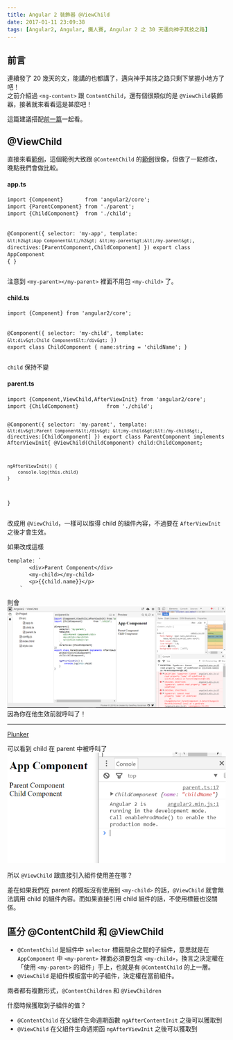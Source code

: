 ```yaml
---
title: Angular 2 裝飾器 @ViewChild
date: 2017-01-11 23:09:38
tags: [Angular2, Angular, 鐵人賽, Angular 2 之 30 天邁向神乎其技之路]
---
```

<h2>&#x524D;&#x8A00;</h2>
<p>&#x9023;&#x7E8C;&#x767C;&#x4E86; 20 &#x5E7E;&#x5929;&#x7684;&#x6587;&#xFF0C;&#x80FD;&#x8B1B;&#x7684;&#x4E5F;&#x90FD;&#x8B1B;&#x4E86;&#xFF0C;&#x9081;&#x5411;&#x795E;&#x4E4E;&#x5176;&#x6280;&#x4E4B;&#x8DEF;&#x53EA;&#x5269;&#x4E0B;&#x638C;&#x63E1;&#x5C0F;&#x5730;&#x65B9;&#x4E86;&#x5427;&#xFF01;<br>
&#x4E4B;&#x524D;&#x4ECB;&#x7D39;&#x904E; <code>&lt;ng-content&gt;</code> &#x8DDF; <code>ContentChild</code>&#xFF0C;&#x9084;&#x6709;&#x500B;&#x5F88;&#x985E;&#x4F3C;&#x7684;&#x662F; <code>@ViewChild</code>&#x88DD;&#x98FE;&#x5668;&#xFF0C;&#x63A5;&#x8457;&#x5C31;&#x4F86;&#x770B;&#x770B;&#x9019;&#x662F;&#x751A;&#x9EBC;&#x5427;&#xFF01;</p>
<p>&#x9019;&#x7BC7;&#x5EFA;&#x8B70;&#x642D;&#x914D;<a href="http://ithelp.ithome.com.tw/articles/10188796" target="_blank">&#x524D;&#x4E00;&#x7BC7;</a>&#x4E00;&#x8D77;&#x770B;&#x3002;</p>
<h2>@ViewChild</h2>
<p>&#x76F4;&#x63A5;&#x4F86;&#x770B;<a href="https://embed.plnkr.co/W15xez8iP7O67SMfXFrL/" target="_blank">&#x7BC4;&#x4F8B;</a>&#xFF0C;&#x9019;&#x500B;&#x7BC4;&#x4F8B;&#x5927;&#x81F4;&#x8DDF; <code>@ContentChild</code> &#x7684;<a href="https://embed.plnkr.co/rSmStf53EZx4Dh4AlI1g/" target="_blank">&#x7BC4;&#x4F8B;</a>&#x5F88;&#x50CF;&#xFF0C;&#x4F46;&#x505A;&#x4E86;&#x4E00;&#x9EDE;&#x4FEE;&#x6539;&#xFF0C;&#x665A;&#x9EDE;&#x6211;&#x5011;&#x6703;&#x505A;&#x6BD4;&#x8F03;&#x3002;</p>
<h4>app.ts</h4>
<pre><code>import {Component}       from &apos;angular2/core&apos;;
import {ParentComponent} from &apos;./parent&apos;;
import {ChildComponent}  from &apos;./child&apos;;

@Component({
    selector: &apos;my-app&apos;,
    template: `
        &lt;h2&gt;App Component&lt;/h2&gt;
        &lt;my-parent&gt;&lt;/my-parent&gt;
    `,
    directives:[ParentComponent,ChildComponent]
})
export class AppComponent {
}
</code></pre>
<p>&#x6CE8;&#x610F;&#x5230; <code>&lt;my-parent&gt;&lt;/my-parent&gt;</code> &#x88E1;&#x9762;&#x4E0D;&#x7528;&#x5305; <code>&lt;my-child&gt;</code> &#x4E86;&#x3002;</p>
<h4>child.ts</h4>
<pre><code>import {Component} from &apos;angular2/core&apos;;

@Component({
    selector: &apos;my-child&apos;,
    template: `
        &lt;div&gt;Child Component&lt;/div&gt;
    `
})
export class ChildComponent {
    name:string = &apos;childName&apos;;
}
</code></pre>
<p><code>child</code> &#x4FDD;&#x6301;&#x4E0D;&#x8B8A;</p>
<h4>parent.ts</h4>
<pre><code>import {Component,ViewChild,AfterViewInit} from &apos;angular2/core&apos;;
import {ChildComponent}         from &apos;./child&apos;;

@Component({
    selector: &apos;my-parent&apos;,
    template: `
       &lt;div&gt;Parent Component&lt;/div&gt;
       &lt;my-child&gt;&lt;/my-child&gt;
    `,
    directives:[ChildComponent]
})
export class ParentComponent implements AfterViewInit{
    @ViewChild(ChildComponent)
    child:ChildComponent;

    ngAfterViewInit() {
        console.log(this.child)
    }
}
</code></pre>
<p>&#x6539;&#x6210;&#x7528; <code>@ViewChild</code>&#xFF0C;&#x4E00;&#x6A23;&#x53EF;&#x4EE5;&#x53D6;&#x5F97; child &#x7684;&#x7D44;&#x4EF6;&#x5167;&#x5BB9;&#xFF0C;&#x4E0D;&#x904E;&#x8981;&#x5728; <code>AfterViewInit</code> &#x4E4B;&#x5F8C;&#x624D;&#x6703;&#x751F;&#x6548;&#x3002;</p>
<p>&#x5982;&#x679C;&#x6539;&#x6210;&#x9019;&#x6A23;</p>
<pre><code>template: `
       &lt;div&gt;Parent Component&lt;/div&gt;
       &lt;my-child&gt;&lt;/my-child&gt;
       &lt;p&gt;{{child.name}}&lt;/p&gt;
    `
</code></pre>
<p>&#x5247;&#x6703;<br>
<img src="https://raw.githubusercontent.com/tigercosmos/webImg/master/angular-ViewChild_err.PNG" alt><br>
&#x56E0;&#x70BA;&#x4F60;&#x5728;&#x4ED6;&#x751F;&#x6548;&#x524D;&#x5C31;&#x547C;&#x53EB;&#x4E86;&#xFF01;</p>
<hr>
<p><a href="https://embed.plnkr.co/W15xez8iP7O67SMfXFrL/" target="_blank">Plunker</a></p>
<p>&#x53EF;&#x4EE5;&#x770B;&#x5230; child &#x5728; parent &#x4E2D;&#x88AB;&#x547C;&#x53EB;&#x4E86;<br>
<img src="https://raw.githubusercontent.com/tigercosmos/webImg/master/angular-ViewChild.PNG" alt></p>
<p>&#x6240;&#x4EE5; <code>@ViewChild</code> &#x8DDF;&#x76F4;&#x63A5;&#x5F15;&#x5165;&#x7D44;&#x4EF6;&#x4F7F;&#x7528;&#x5DEE;&#x5728;&#x54EA;&#xFF1F;</p>
<p>&#x5DEE;&#x5728;&#x5982;&#x679C;&#x6211;&#x5011;&#x5728; parent &#x7684;&#x6A21;&#x677F;&#x6C92;&#x6709;&#x4F7F;&#x7528;&#x5230; <code>&lt;my-child&gt;</code> &#x7684;&#x8A71;&#xFF0C;<code>@ViewChild</code> &#x5C31;&#x6703;&#x7121;&#x6CD5;&#x8ABF;&#x7528; child &#x7684;&#x7D44;&#x4EF6;&#x5167;&#x5BB9;&#x3002;&#x800C;&#x5982;&#x679C;&#x76F4;&#x63A5;&#x5F15;&#x7528; child &#x7D44;&#x4EF6;&#x7684;&#x8A71;&#xFF0C;&#x4E0D;&#x4F7F;&#x7528;&#x6A19;&#x7C64;&#x4E5F;&#x6C92;&#x95DC;&#x4FC2;&#x3002;</p>
<h2>&#x5340;&#x5206; @ContentChild &#x548C; @ViewChild</h2>
<ul>
<li>
<code>@ContentChild</code> &#x662F;&#x7D44;&#x4EF6;&#x4E2D; <code>selector</code> &#x6A19;&#x7C64;&#x9589;&#x5408;&#x4E4B;&#x9593;&#x7684;&#x5B50;&#x7D44;&#x4EF6;&#xFF0C;&#x610F;&#x601D;&#x5C31;&#x662F;&#x5728; <code>AppComponent</code> &#x4E2D; <code>&lt;my-parent&gt;</code> &#x88E1;&#x9762;&#x5FC5;&#x9808;&#x8981;&#x5305;&#x542B; <code>&lt;my-child&gt;</code>&#xFF0C;&#x63DB;&#x8A00;&#x4E4B;&#x6C7A;&#x5B9A;&#x6B0A;&#x5728;&#x300C;&#x4F7F;&#x7528; <code>&lt;my-parent&gt;</code> &#x7684;&#x7D44;&#x4EF6;&#x300D;&#x624B;&#x4E0A;&#xFF0C;&#x4E5F;&#x5C31;&#x662F;&#x6709; <code>@ContentChild</code> &#x7684;&#x4E0A;&#x4E00;&#x5C64;&#x3002;</li>
<li>
<code>@ViewChild</code> &#x662F;&#x7D44;&#x4EF6;&#x6A21;&#x677F;&#x7576;&#x4E2D;&#x7684;&#x5B50;&#x7D44;&#x4EF6;&#xFF0C;&#x6C7A;&#x5B9A;&#x6B0A;&#x5728;&#x7576;&#x524D;&#x7D44;&#x4EF6;&#x3002;</li>
</ul>
<p>&#x5169;&#x8005;&#x90FD;&#x6709;&#x8907;&#x6578;&#x5F62;&#x5F0F;&#xFF0C;<code>@ContentChildren</code> &#x548C; <code>@ViewChildren</code></p>
<p>&#x4EC0;&#x9EBC;&#x6642;&#x5019;&#x7372;&#x53D6;&#x5230;&#x5B50;&#x7D44;&#x4EF6;&#x7684;&#x503C;&#xFF1F;</p>
<ul>
<li>
<code>@ContentChild</code> &#x5728;&#x7236;&#x7D44;&#x4EF6;&#x751F;&#x547D;&#x9031;&#x671F;&#x51FD;&#x6578; <code>ngAfterContentInit</code> &#x4E4B;&#x5F8C;&#x53EF;&#x4EE5;&#x7372;&#x53D6;&#x5230;</li>
<li>
<code>@ViewChild</code> &#x5728;&#x7236;&#x7D44;&#x4EF6;&#x751F;&#x547D;&#x9031;&#x671F;&#x51FD; <code>ngAfterViewInit</code> &#x4E4B;&#x5F8C;&#x53EF;&#x4EE5;&#x7372;&#x53D6;&#x5230;</li>
</ul>
 <br>
                                                    </div>
                    </div>
                
